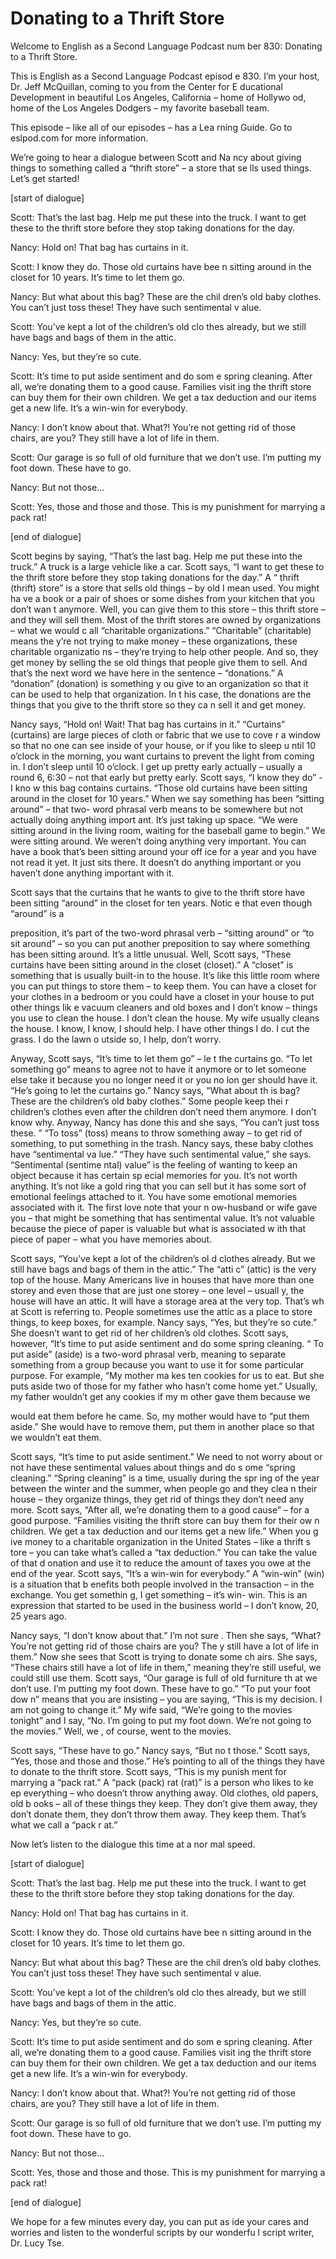 # Donating to a Thrift Store

Welcome to English as a Second Language Podcast num ber 830: Donating to a Thrift Store.

This is English as a Second Language Podcast episod e 830. I’m your host, Dr. Jeff McQuillan, coming to you from the Center for E ducational Development in beautiful Los Angeles, California – home of Hollywo od, home of the Los Angeles Dodgers – my favorite baseball team.

This episode – like all of our episodes – has a Lea rning Guide. Go to eslpod.com for more information.

We’re going to hear a dialogue between Scott and Na ncy about giving things to something called a “thrift store” – a store that se lls used things. Let’s get started!

[start of dialogue]

Scott:  That’s the last bag. Help me put these into  the truck. I want to get these to the thrift store before they stop taking donations for the day.

Nancy:  Hold on! That bag has curtains in it.

Scott:  I know they do. Those old curtains have bee n sitting around in the closet for 10 years. It’s time to let them go.

Nancy:  But what about this bag? These are the chil dren’s old baby clothes. You can’t just toss these! They have such sentimental v alue.

Scott:  You’ve kept a lot of the children’s old clo thes already, but we still have bags and bags of them in the attic.

Nancy:  Yes, but they’re so cute.

Scott:  It’s time to put aside sentiment and do som e spring cleaning. After all, we’re donating them to a good cause. Families visit ing the thrift store can buy them for their own children. We get a tax deduction  and our items get a new life. It’s a win-win for everybody.

Nancy:  I don’t know about that. What?! You’re not getting rid of those chairs, are you? They still have a lot of life in them.

Scott:  Our garage is so full of old furniture that  we don’t use. I’m putting my foot down. These have to go.

Nancy:  But not those...

Scott:  Yes, those and those and those. This is my punishment for marrying a pack rat!

[end of dialogue]

Scott begins by saying, “That’s the last bag. Help me put these into the truck.” A truck is a large vehicle like a car. Scott says, “I  want to get these to the thrift store before they stop taking donations for the day.” A “ thrift (thrift) store” is a store that sells old things – by old I mean used. You might ha ve a book or a pair of shoes or some dishes from your kitchen that you don’t wan t anymore. Well, you can give them to this store – this thrift store – and they will sell them. Most of the thrift stores are owned by organizations – what we would c all “charitable organizations.” “Charitable” (charitable) means the y’re not trying to make money – these organizations, these charitable organizatio ns – they’re trying to help other people. And so, they get money by selling the se old things that people give them to sell. And that’s the next word we have here  in the sentence – “donations.” A “donation” (donation) is something y ou give to an organization so that it can be used to help that organization. In t his case, the donations are the things that you give to the thrift store so they ca n sell it and get money.

Nancy says, “Hold on! Wait! That bag has curtains in it.” “Curtains” (curtains) are large pieces of cloth or fabric that we use to cove r a window so that no one can see inside of your house, or if you like to sleep u ntil 10 o’clock in the morning, you want curtains to prevent the light from coming in. I don’t sleep until 10 o’clock. I get up pretty early actually – usually a round 6, 6:30 – not that early but pretty early. Scott says, “I know they do” -  I kno w this bag contains curtains. “Those old curtains have been sitting around in the  closet for 10 years.” When we say something has been “sitting around” – that two- word phrasal verb means to be somewhere but not actually doing anything import ant. It’s just taking up space. “We were sitting around in the living room, waiting for the baseball game to begin.” We were sitting around. We weren’t doing  anything very important. You can have a book that’s been sitting around your off ice for a year and you have not read it yet. It just sits there. It doesn’t do anything important or you haven’t done anything important with it.

Scott says that the curtains that he wants to give to the thrift store have been sitting “around” in the closet for ten years. Notic e that even though “around” is a

preposition, it’s part of the two-word phrasal verb  – “sitting around” or “to sit around” – so you can put another preposition to say  where something has been sitting around. It’s a little unusual. Well, Scott says, “These curtains have been sitting around in the closet (closet).” A “closet” is something that is usually built-in to the house. It’s like this little room where you can put things to store them – to keep them. You can have a closet for your clothes in a bedroom or you could have a closet in your house to put other things lik e vacuum cleaners and old boxes and I don’t know – things you use to clean the house. I don’t clean the house. My wife usually cleans the house. I know, I know, I should help. I have other things I do. I cut the grass. I do the lawn o utside so, I help, don’t worry.

Anyway, Scott says, “It’s time to let them go” – le t the curtains go. “To let something go” means to agree not to have it anymore  or to let someone else take it because you no longer need it or you no lon ger should have it. “He’s going to let the curtains go.” Nancy says, “What about th is bag? These are the children’s old baby clothes.” Some people keep thei r children’s clothes even after the children don’t need them anymore. I don’t know why. Anyway, Nancy has done this and she says, “You can’t just toss these. ” “To toss” (toss) means to throw something away – to get rid of something, to put something in the trash. Nancy says, these baby clothes have “sentimental va lue.” “They have such sentimental value,” she says. “Sentimental (sentime ntal) value” is the feeling of wanting to keep an object because it has certain sp ecial memories for you. It’s not worth anything. It’s not like a gold ring that you can sell but it has some sort of emotional feelings attached to it. You have some  emotional memories associated with it. The first love note that your n ow-husband or wife gave you – that might be something that has sentimental value.  It’s not valuable because the piece of paper is valuable but what is associated w ith that piece of paper – what you have memories about.

Scott says, “You’ve kept a lot of the children’s ol d clothes already. But we still have bags and bags of them in the attic.” The “atti c” (attic) is the very top of the house. Many Americans live in houses that have more  than one storey and even those that are just one storey – one level – usuall y, the house will have an attic. It will have a storage area at the very top. That’s wh at Scott is referring to. People sometimes use the attic as a place to store things,  to keep boxes, for example. Nancy says, “Yes, but they’re so cute.” She doesn’t  want to get rid of her children’s old clothes. Scott says, however, “It’s time to put aside sentiment and do some spring cleaning. “ To put aside” (aside) is  a two-word phrasal verb, meaning to separate something from a group because you want to use it for some particular purpose. For example, “My mother ma kes ten cookies for us to eat. But she puts aside two of those for my father who hasn’t come home yet.” Usually, my father wouldn’t get any cookies if my m other gave them because we

would eat them before he came. So, my mother would have to “put them aside.” She would have to remove them, put them in another place so that we wouldn’t eat them.

Scott says, “It’s time to put aside sentiment.” We need to not worry about or not have these sentimental values about things and do s ome “spring cleaning.” “Spring cleaning” is a time, usually during the spr ing of the year between the winter and the summer, when people go and they clea n their house – they organize things, they get rid of things they don’t need any more. Scott says, “After all, we’re donating them to a good cause” – for a good purpose. “Families visiting the thrift store can buy them for their ow n children. We get a tax deduction and our items get a new life.” When you g ive money to a charitable organization in the United States – like a thrift s tore – you can take what’s called a “tax deduction.” You can take the value of that d onation and use it to reduce the amount of taxes you owe at the end of the year.  Scott says, “It’s a win-win for everybody.” A “win-win” (win) is a situation that b enefits both people involved in the transaction – in the exchange. You get somethin g, I get something – it’s win- win. This is an expression that started to be used in the business world – I don’t know, 20, 25 years ago.

Nancy says, “I don’t know about that.” I’m not sure . Then she says, “What? You’re not getting rid of those chairs are you? The y still have a lot of life in them.” Now she sees that Scott is trying to donate some ch airs. She says, “These chairs still have a lot of life in them,” meaning they’re still useful, we could still use them. Scott says, “Our garage is full of old furniture th at we don’t use. I’m putting my foot down. These have to go.” “To put your foot dow n” means that you are insisting – you are saying, “This is my decision. I  am not going to change it.” My wife said, “We’re going to the movies tonight” and I say, “No. I’m going to put my foot down. We’re not going to the movies.” Well, we , of course, went to the movies.

Scott says, “These have to go.” Nancy says, “But no t those.” Scott says, “Yes, those and those and those.” He’s pointing to all of  the things they have to donate to the thrift store. Scott says, “This is my punish ment for marrying a “pack rat.” A “pack (pack) rat (rat)” is a person who likes to ke ep everything – who doesn’t throw anything away. Old clothes, old papers, old b ooks – all of these things they keep. They don’t give them away, they don’t donate them, they don’t throw them away. They keep them. That’s what we call a “pack r at.”

Now let’s listen to the dialogue this time at a nor mal speed.

[start of dialogue]

 Scott:  That’s the last bag. Help me put these into  the truck. I want to get these to the thrift store before they stop taking donations for the day.

Nancy:  Hold on! That bag has curtains in it.

Scott:  I know they do. Those old curtains have bee n sitting around in the closet for 10 years. It’s time to let them go.

Nancy:  But what about this bag? These are the chil dren’s old baby clothes. You can’t just toss these! They have such sentimental v alue.

Scott:  You’ve kept a lot of the children’s old clo thes already, but we still have bags and bags of them in the attic.

Nancy:  Yes, but they’re so cute.

Scott:  It’s time to put aside sentiment and do som e spring cleaning. After all, we’re donating them to a good cause. Families visit ing the thrift store can buy them for their own children. We get a tax deduction  and our items get a new life. It’s a win-win for everybody.

Nancy:  I don’t know about that. What?! You’re not getting rid of those chairs, are you? They still have a lot of life in them.

Scott:  Our garage is so full of old furniture that  we don’t use. I’m putting my foot down. These have to go.

Nancy:  But not those...

Scott:  Yes, those and those and those. This is my punishment for marrying a pack rat!

[end of dialogue]

We hope for a few minutes every day, you can put as ide your cares and worries and listen to the wonderful scripts by our wonderfu l script writer, Dr. Lucy Tse.





